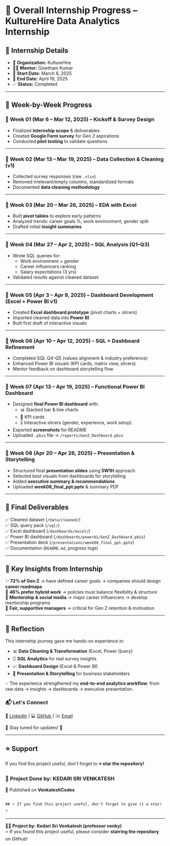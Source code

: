 # 🚀 Overall Internship Progress – KultureHire Data Analytics Internship  

## 🏢 Internship Details  
- 🏢 **Organization:** KultureHire  
- 👨‍🏫 **Mentor:** Gowtham Kumar  
- 📅 **Start Date:** March 6, 2025  
- 📅 **End Date:** April 19, 2025  
- ✅ **Status:** Completed  

---

## 📅 Week-by-Week Progress  

### 📌 Week 01 (Mar 6 – Mar 12, 2025) – Kickoff & Survey Design  
- Finalized **internship scope** & deliverables  
- Created **Google Form survey** for Gen Z aspirations  
- Conducted **pilot testing** to validate questions  

---

### 📌 Week 02 (Mar 13 – Mar 19, 2025) – Data Collection & Cleaning (v1)  
- Collected survey responses (raw `.xlsx`)  
- Removed irrelevant/empty columns, standardized formats  
- Documented **data cleaning methodology**  

---

### 📌 Week 03 (Mar 20 – Mar 26, 2025) – EDA with Excel  
- Built **pivot tables** to explore early patterns  
- Analyzed trends: career goals %, work environment, gender split  
- Drafted initial **insight summaries**  

---

### 📌 Week 04 (Mar 27 – Apr 2, 2025) – SQL Analysis (Q1–Q3)  
- Wrote SQL queries for:  
  - Work environment × gender  
  - Career influencers ranking  
  - Salary expectations (3 yrs)  
- Validated results against cleaned dataset  

---

### 📌 Week 05 (Apr 3 – Apr 9, 2025) – Dashboard Development (Excel + Power BI v1)  
- Created **Excel dashboard prototype** (pivot charts + slicers)  
- Imported cleaned data into **Power BI**  
- Built first draft of interactive visuals  

---

### 📌 Week 06 (Apr 10 – Apr 12, 2025) – SQL + Dashboard Refinement  
- Completed SQL Q4–Q5 (values alignment & industry preference)  
- Enhanced Power BI visuals (KPI cards, matrix view, slicers)  
- Mentor feedback on dashboard storytelling flow  

---

### 📌 Week 07 (Apr 13 – Apr 19, 2025) – Functional Power BI Dashboard  
- Designed **final Power BI dashboard** with:  
  - 📊 Stacked bar & line charts  
  - 🧮 KPI cards  
  - 🎚️ Interactive slicers (gender, experience, work setup)  
- Exported **screenshots** for README  
- Uploaded `.pbix` file → `/reports/GenZ_Dashboard.pbix`  

---

### 📌 Week 08 (Apr 20 – Apr 26, 2025) – Presentation & Storytelling  
- Structured final **presentation slides** using **5W1H** approach  
- Selected best visuals from dashboards for storytelling  
- Added **executive summary & recommendations**  
- Uploaded **week08_final_ppt.pptx** & summary PDF  

---

## 🎯 Final Deliverables  

✅ Cleaned dataset (`/data/cleaned/`)  
✅ SQL query pack (`/sql/`)  
✅ Excel dashboard (`/dashboards/excel/`)  
✅ Power BI dashboard (`/dashboards/powerbi/GenZ_Dashboard.pbix`)  
✅ Presentation deck (`/presentations/week08_final_ppt.pptx`)  
✅ Documentation (`README.md`, progress logs)  

---

## 🔑 Key Insights from Internship  

✨ **72% of Gen Z** → have defined career goals → companies should design **career roadmaps**  
💼 **46% prefer hybrid work** → policies must balance flexibility & structure  
👥 **Mentorship & social media** → major career influencers → develop mentorship programs  
🤝 **Fair, supportive managers** → critical for Gen Z retention & motivation  

---

## 🌟 Reflection  

This internship journey gave me hands-on experience in:  
- 📊 **Data Cleaning & Transformation** (Excel, Power Query)  
- 🗄️ **SQL Analytics** for real survey insights  
- 📈 **Dashboard Design** (Excel & Power BI)  
- 🎤 **Presentation & Storytelling** for business stakeholders  

💡 The experience strengthened my **end-to-end analytics workflow**: from raw data → insights → dashboards → executive presentation.  


### 📬 Let's Connect  

💼 [LinkedIn](https://www.linkedin.com/in/kedari-sri-venkatesh-359056347) | 💻 [GitHub](https://github.com/venkateshcodes) | ✉️ [Email](srivenkatesh6.k@gmail.com)  

🔔 Stay tuned for updates! 🌟  

---

## ⭐ Support  
If you find this project useful, don't forget to **⭐ star the repository!**  

### 📌 **Project Done by:** **KEDARI SRI VENKATESH**  
📢 Published on **VenkateshCodes**  
```

## ⭐ If you find this project useful, don't forget to give it a star! ⭐

```
---

👨‍💻 **Project by:** **Kedari Sri Venkatesh (professor venky)**  
⭐ If you found this project useful, please consider **starring the repository** on GitHub!  
